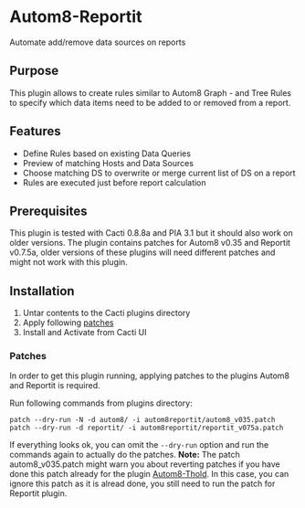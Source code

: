 # Autom8-Reportit

Automate add/remove data sources on reports

## Purpose

This plugin allows to create rules similar to Autom8 Graph - and Tree Rules to specify which data items need to be added to or removed from a report.

## Features

* Define Rules based on existing Data Queries
* Preview of matching Hosts and Data Sources
* Choose matching DS to overwrite or merge current list of DS on a report
* Rules are executed just before report calculation

## Prerequisites

This plugin is tested with Cacti 0.8.8a and PIA 3.1 but it should also work on older versions. The plugin contains patches for Autom8 v0.35 and Reportit v0.7.5a, older versions of these plugins will need different patches and might not work with this plugin.

## Installation

1. Untar contents to the Cacti plugins directory
2. Apply following [patches](#patches)
3. Install and Activate from Cacti UI

### Patches

In order to get this plugin running, applying patches to the plugins Autom8 and Reportit is required.

Run following commands from plugins directory:

```shell
patch --dry-run -N -d autom8/ -i autom8reportit/autom8_v035.patch
patch --dry-run -d reportit/ -i autom8reportit/reportit_v075a.patch
```

If everything looks ok, you can omit the `--dry-run` option and run the commands again to actually do the patches. 
**Note:** The patch autom8_v035.patch might warn you about reverting patches if you have done this patch already for the plugin [Autom8-Thold](https://github.com/Super-Visions/cacti-plugin-autom8thold/). In this case, you can ignore this patch as it is alread done, you still need to run the patch for Reportit plugin.
